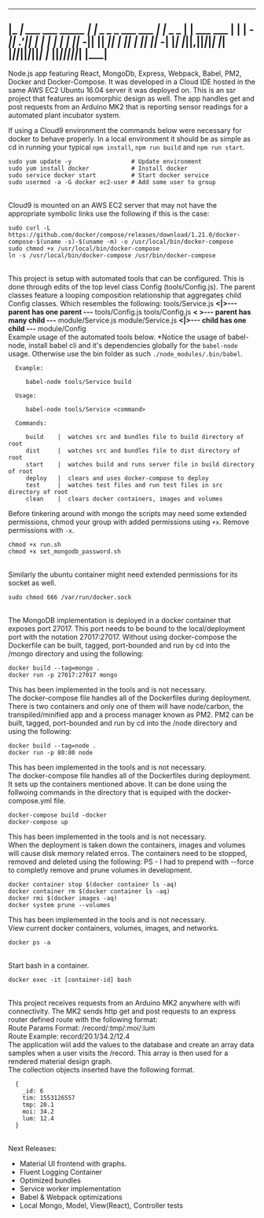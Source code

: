  _____                   _____                   _         _____           
|_   _| ___  ___  _____ |_   _| _ _ _  ___  ___ | |_  _ _ |     | ___  ___ 
  | |  | -_|| .'||     |  | |  | | | || -_||   ||  _|| | ||  |  ||   || -_|
  |_|  |___||__,||_|_|_|  |_|  |_____||___||_|_||_|  |_  ||_____||_|_||___|
                                                     |___|                 
 --------------------------------------------------------------------------

Node.js app featuring React, MongoDb, Express, Webpack, Babel, PM2, Docker and 
Docker-Compose. It was developed in a Cloud IDE hosted in the same AWS EC2 Ubuntu 
16.04 server it was deployed on. This is an ssr project that features an isomorphic 
design as well. The app handles get and post requests from an Arduino MK2 that is
reporting sensor readings for a automated plant incubator system.

If using a Cloud9 environment the commands below were necessary for docker to behave
properly. In a local environment it should be as simple as cd in running your typical
`npm install`, `npm run build` and `npm run start`.

```
sudo yum update -y                 # Update environment
sudo yum install docker            # Install docker
sudo service docker start          # Start docker service
sudo usermod -a -G docker ec2-user # Add some user to group
```
\
Cloud9 is mounted on an AWS EC2 server that may not have the appropriate symbolic links
use the following if this is the case:
```
sudo curl -L https://github.com/docker/compose/releases/download/1.21.0/docker-compose-$(uname -s)-$(uname -m) -o /usr/local/bin/docker-compose
sudo chmod +x /usr/local/bin/docker-compose
ln -s /usr/local/bin/docker-compose /usr/bin/docker-compose
```
\
This project is setup with automated tools that can be configured. This is done through
edits of the top level class Config (tools/Config.js). The parent classes feature a
looping composition relationship that aggregates child Config classes. Which resembles
the following:
tools/Service.js  <b><|>--- parent has one parent ---</b> tools/Config.js
tools/Config.js   <b>< >--- parent has many child ---</b> module/Service.js
module/Service.js <b><|>--- child has one child   ---</b> module/Config
\
Example usage of the automated tools below.
*Notice the usage of babel-node, install babel cli and it's dependencies globally for
the `babel-node` usage. Otherwise use the bin folder as such `./node_modules/.bin/babel`.
```
  Example:

     babel-node tools/Service build

  Usage:

     babel-node tools/Service <command>

  Commands:

     build    |  watches src and bundles file to build directory of root
     dist     |  watches src and bundles file to dist directory of root
     start    |  watches build and runs server file in build directory of root
     deploy   |  clears and uses docker-compose to deploy
     test     |  watches test files and run test files in src directory of root
     clean    |  clears docker containers, images and volumes
```
Before tinkering around with mongo the scripts may need some extended permissions, 
chmod your group with added permissions using `+x`. Remove permissions with `-x`.

```
chmod +x run.sh
chmod +x set_mongodb_password.sh
```
\
Similarly the ubuntu container might need extended permissions for its socket as well.

```
sudo chmod 666 /var/run/docker.sock
```
\
The MongoDB implementation is deployed in a docker container that exposes port 27017.
This port needs to be bound to the local/deployment port with the notation 27017:27017.
Without using docker-compose the Dockerfile can be built, tagged, port-bounded and run 
by cd into the /mongo directory and using the following: 
```
docker build --tag=mongo .
docker run -p 27017:27017 mongo
```
This has been implemented in the tools and is not necessary.
\
The docker-compose file handles all of the Dockerfiles during deployment. There is two 
containers and only one of them will have node/carbon, the transpiled/minified app and 
a process manager known as PM2. PM2 can be built, tagged, port-bounded and run by cd 
into the /node directory and using the following:
```
docker build --tag=node .
docker run -p 80:80 node
```
This has been implemented in the tools and is not necessary.
\
The docker-compose file handles all of the Dockerfiles during deployment. It sets up the
containers mentioned above. It can be done using the follwoing commands in the directory
that is equiped with the docker-compose.yml file.
```
docker-compose build -docker
docker-compose up
```
This has been implemented in the tools and is not necessary.
\
When the deployment is taken down the containers, images and volumes will cause disk memory
related erros. The containers need to be stopped, removed and deleted using the following:
PS - I had to prepend with --force to completly remove and prune volumes in development.
```
docker container stop $(docker container ls -aq)
docker container rm $(docker container ls -aq)
docker rmi $(docker images -aq)
docker system prune --volumes
```
This has been implemented in the tools and is not necessary.
\
View current docker containers, volumes, images, and networks.

```
docker ps -a
```
\
Start bash in a container.
```
docker exec -it [container-id] bash
```
\
This project receives requests from an Arduino MK2 anywhere with wifi connectivity. The MK2
sends http get and post requests to an express router defined route with the following format:
\
Route Params Format: 
  /record/:tmp/:moi/:lum
\
Route Example: 
  record/20.1/34.2/12.4
\
The application wiil add the values to the database and create an array data samples when
a user visits the /record. This array is then used for a rendered material design graph.
\
The collection objects inserted have the following format.

```
  {
    _id: 6
    tim: 1553126557
    tmp: 20.1
    moi: 34.2
    lum: 12.4
  }
```
\
Next Releases:
- Material UI frontend with graphs.
- Fluent Logging Container
- Optimized bundles
- Service worker implementation
- Babel & Webpack optimizations
- Local Mongo, Model, View(React), Controller tests

